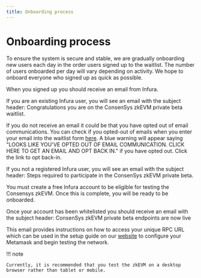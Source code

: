 ```yaml
---
title: Onboarding process
---
```


# Onboarding process

To ensure the system is secure and stable, we are gradually onboarding new users each day in the order users signed up to the waitlist. The number of users onboarded per day will vary depending on activity. We hope to onboard everyone who signed up as quick as possible.

When you signed up you should receive an email from Infura.

If you are an existing Infura user, you will see an email with the subject header: Congratulations you are on the ConsenSys zkEVM private beta waitlist.

If you do not receive an email it could be that you have opted out of email communications. You can check if you opted-out of emails when you enter your email into the waitlist form [here](https://www.infura.io/resources/network/consensys-zkevm-beta-signup). A blue warning will appear saying "LOOKS LIKE YOU'VE OPTED OUT OF EMAIL COMMUNICATION. CLICK HERE TO GET AN EMAIL AND OPT BACK IN." if you have opted out. Click the link to opt back-in.

If you not a registered Infura user, you will see an email with the subject header: Steps required to participate in the ConsenSys zkEVM private beta.

You must create a free Infura account to be eligible for testing the Consensys zkEVM. Once this is complete, you will be ready to be onboarded.

Once your account has been whitelisted you should receive an email with the subject header: ConsenSys zkEVM private beta endpoints are now live

This email provides instructions on how to access your unique RPC URL which can be used in the setup guide on our [website](https://goerli.zkevm.consensys.net/) to configure your Metamask and begin testing the network.

!!! note

    Currently, it is recommended that you test the zkEVM on a desktop browser rather than tablet or mobile.

